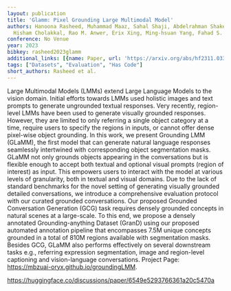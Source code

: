 ```yaml
---
layout: publication
title: 'Glamm: Pixel Grounding Large Multimodal Model'
authors: Hanoona Rasheed, Muhammad Maaz, Sahal Shaji, Abdelrahman Shaker, Salman Khan,
  Hisham Cholakkal, Rao M. Anwer, Erix Xing, Ming-hsuan Yang, Fahad S. Khan
conference: No Venue
year: 2023
bibkey: rasheed2023glamm
additional_links: [{name: Paper, url: 'https://arxiv.org/abs/hf2311.03356'}]
tags: ["Datasets", "Evaluation", "Has Code"]
short_authors: Rasheed et al.
---
```

Large Multimodal Models (LMMs) extend Large Language Models to the vision domain. Initial efforts towards LMMs used holistic images and text prompts to generate ungrounded textual responses. Very recently, region-level LMMs have been used to generate visually grounded responses. However, they are limited to only referring a single object category at a time, require users to specify the regions in inputs, or cannot offer dense pixel-wise object grounding. In this work, we present Grounding LMM (GLaMM), the first model that can generate natural language responses seamlessly intertwined with corresponding object segmentation masks. GLaMM not only grounds objects appearing in the conversations but is flexible enough to accept both textual and optional visual prompts (region of interest) as input. This empowers users to interact with the model at various levels of granularity, both in textual and visual domains. Due to the lack of standard benchmarks for the novel setting of generating visually grounded detailed conversations, we introduce a comprehensive evaluation protocol with our curated grounded conversations. Our proposed Grounded Conversation Generation (GCG) task requires densely grounded concepts in natural scenes at a large-scale. To this end, we propose a densely annotated Grounding-anything Dataset (GranD) using our proposed automated annotation pipeline that encompasses 7.5M unique concepts grounded in a total of 810M regions available with segmentation masks. Besides GCG, GLaMM also performs effectively on several downstream tasks e.g., referring expression segmentation, image and region-level captioning and vision-language conversations. Project Page: https://mbzuai-oryx.github.io/groundingLMM.

https://huggingface.co/discussions/paper/6549e5293766361a20c5470a
